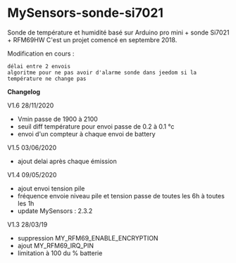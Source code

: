 # MySensors-sonde-si7021
Sonde de température et humidité basé sur Arduino pro mini + sonde Si7021 + RFM69HW
C'est un projet comencé en septembre 2018.

Modification en cours :

    délai entre 2 envois
    algoritme pour ne pas avoir d'alarme sonde dans jeedom si la température ne change pas



**Changelog**

V1.6  28/11/2020
- Vmin passe de 1900 à 2100
- seuil diff température pour envoi passe de 0.2 à 0.1 °c
- envoi d'un compteur à chaque envoi de battery

V1.5  03/06/2020
- ajout delai après chaque émission

V1.4  09/05/2020
- ajout envoi tension pile
- fréquence envoie niveau pile et tension passe de toutes les 6h à toutes les 1h
- update MySensors : 2.3.2

V1.3  28/03/19
- suppression MY_RFM69_ENABLE_ENCRYPTION
- ajout MY_RFM69_IRQ_PIN
- limitation à 100 du % batterie